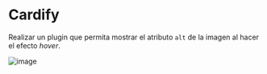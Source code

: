 # Cardify


Realizar un plugin que permita mostrar el atributo `alt` de la imagen al hacer el efecto _hover_.

![image](https://user-images.githubusercontent.com/32288071/37637455-eb2b472a-2bd5-11e8-95f2-918a5345b2e1.png)


